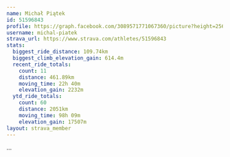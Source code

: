 ```yaml
---
name: Michał Piątek
id: 51596843
profile: https://graph.facebook.com/3089571771067360/picture?height=256&width=256
username: michal-piatek
strava_url: https://www.strava.com/athletes/51596843
stats:
  biggest_ride_distance: 109.74km
  biggest_climb_elevation_gain: 614.4m
  recent_ride_totals:
    count: 11
    distance: 461.89km
    moving_time: 22h 40m
    elevation_gain: 2232m
  ytd_ride_totals:
    count: 60
    distance: 2051km
    moving_time: 98h 09m
    elevation_gain: 17507m
layout: strava_member
--- 
```

...
